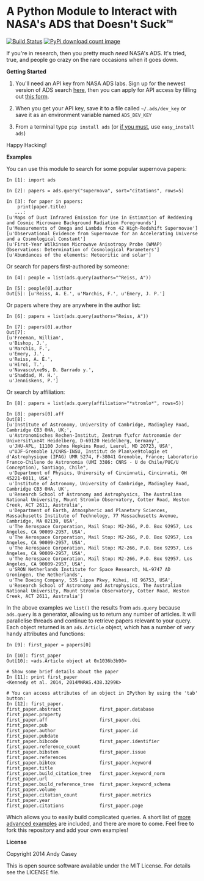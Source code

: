 **A Python Module to Interact with NASA's ADS that Doesn't Suck™**
==================================================================

[![Build Status](https://travis-ci.org/andycasey/ads.png?branch=master)](https://travis-ci.org/andycasey/ads) [![PyPi download count image](https://pypip.in/d/ads/badge.png)](https://pypi.python.org/pypi/ads/)

If you're in research, then you pretty much _need_ NASA's ADS. It's tried, true, and people go crazy on the rare occasions when it goes down.

**Getting Started**

1. You'll need an API key from NASA ADS labs. Sign up for the newest version of ADS search [here](http://labs.adsabs.harvard.edu/adsabs/user/signup), then you can apply for API access by filling out [this form](https://docs.google.com/spreadsheet/viewform?formkey=dFJZbHp1WERWU3hQVVJnZFJjbE05SGc6MQ#gid=0).

2. When you get your API key, save it to a file called ``~/.ads/dev_key`` or save it as an environment variable named ``ADS_DEV_KEY``

3. From a terminal type ``pip install ads`` (or [if you must](https://stackoverflow.com/questions/3220404/why-use-pip-over-easy-install), use ``easy_install ads``)

Happy Hacking!


**Examples**

You can use this module to search for some popular supernova papers:
````
In [1]: import ads

In [2]: papers = ads.query("supernova", sort="citations", rows=5)

In [3]: for paper in papers:
    print(paper.title)
   ...:     
[u'Maps of Dust Infrared Emission for Use in Estimation of Reddening and Cosmic Microwave Background Radiation Foregrounds']
[u'Measurements of Omega and Lambda from 42 High-Redshift Supernovae']
[u'Observational Evidence from Supernovae for an Accelerating Universe and a Cosmological Constant']
[u'First-Year Wilkinson Microwave Anisotropy Probe (WMAP) Observations: Determination of Cosmological Parameters']
[u'Abundances of the elements: Meteoritic and solar']
````

Or search for papers first-authored by someone:
````
In [4]: people = list(ads.query(authors="^Reiss, A"))

In [5]: people[0].author
Out[5]: [u'Reiss, A. E.', u'Marchis, F.', u'Emery, J. P.']
````

Or papers where they are anywhere in the author list:
````
In [6]: papers = list(ads.query(authors="Reiss, A"))

In [7]: papers[0].author
Out[7]: 
[u'Freeman, William',
 u'Bishop, J.',
 u'Marchis, F.',
 u'Emery, J.',
 u'Reiss, A. E.',
 u'Hiroi, T.',
 u'Navascu\xe9s, D. Barrado y.',
 u'Shaddad, M. H.',
 u'Jenniskens, P.']
````

Or search by affiliation:
````
In [8]: papers = list(ads.query(affiliation="*stromlo*", rows=5))

In [8]: papers[0].aff
Out[8]: 
[u'Institute of Astronomy, University of Cambridge, Madingley Road, Cambridge CB3 0HA, UK;',
 u'Astronomisches Rechen-Institut, Zentrum f\xfcr Astronomie der Universit\xe4t Heidelberg, D-69120 Heidelberg, Germany',
 u'JHU-APL, 11100 Johns Hopkins Road, Laurel, MD 20723, USA',
 u"UJF-Grenoble 1/CNRS-INSU, Institut de Plan\xe9tologie et d'Astrophysique (IPAG) UMR 5274, F-38041 Grenoble, France; Laboratorio Franco-Chileno de Astronomia (UMI 3386: CNRS - U de Chile/PUC/U Conception), Santiago, Chile",
 u'Department of Physics, University of Cincinnati, Cincinnati, OH 45221-0011, USA',
 u'Institute of Astronomy, University of Cambridge, Madingley Road, Cambridge CB3 0HA, UK',
 u'Research School of Astronomy and Astrophysics, The Australian National University, Mount Stromlo Observatory, Cotter Road, Weston Creek, ACT 2611, Australia',
 u'Department of Earth, Atmospheric and Planetary Sciences, Massachusetts Institute of Technology, 77 Massachusetts Avenue, Cambridge, MA 02139, USA',
 u'The Aerospace Corporation, Mail Stop: M2-266, P.O. Box 92957, Los Angeles, CA 90009-2957, USA',
 u'The Aerospace Corporation, Mail Stop: M2-266, P.O. Box 92957, Los Angeles, CA 90009-2957, USA',
 u'The Aerospace Corporation, Mail Stop: M2-266, P.O. Box 92957, Los Angeles, CA 90009-2957, USA',
 u'The Aerospace Corporation, Mail Stop: M2-266, P.O. Box 92957, Los Angeles, CA 90009-2957, USA',
 u'SRON Netherlands Institute for Space Research, NL-9747 AD Groningen, the Netherlands',
 u'The Boeing Company, 535 Lipoa Pkwy, Kihei, HI 96753, USA',
 u'Research School of Astronomy and Astrophysics, The Australian National University, Mount Stromlo Observatory, Cotter Road, Weston Creek, ACT 2611, Australia']
````

In the above examples we ````list()```` the results from ````ads.query```` because ````ads.query```` is a generator, allowing us to return any number of articles. It will parallelise threads and continue to retrieve papers relevant to your query. Each object returned is an ````ads.Article```` object, which has a number of *very* handy attributes and functions:

````
In [9]: first_paper = papers[0]

In [10]: first_paper
Out[10]: <ads.Article object at 0x1036b3b90>

# Show some brief details about the paper
In [11]: print first_paper
<Kennedy et al. 2014, 2014MNRAS.438.3299K>

# You can access attributes of an object in IPython by using the 'tab' button:
In [12]: first_paper.
first_paper.abstract              first_paper.database              first_paper.property
first_paper.aff                   first_paper.doi                   first_paper.pub
first_paper.author                first_paper.id                    first_paper.pubdate
first_paper.bibcode               first_paper.identifier            first_paper.reference_count
first_paper.bibstem               first_paper.issue                 first_paper.references
first_paper.bibtex                first_paper.keyword               first_paper.title
first_paper.build_citation_tree   first_paper.keyword_norm          first_paper.url
first_paper.build_reference_tree  first_paper.keyword_schema        first_paper.volume
first_paper.citation_count        first_paper.metrics               first_paper.year
first_paper.citations             first_paper.page         
````

Which allows you to easily build complicated queries. A short list of [more advanced examples](https://github.com/andycasey/ads/tree/master/examples) are included, and there are more to come. Feel free to fork this repository and add your own examples!

**License**

Copyright 2014 Andy Casey

This is open source software available under the MIT License. For details see the LICENSE file.
